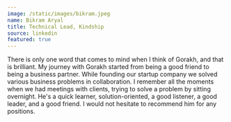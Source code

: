```yaml
---
image: /static/images/bikram.jpeg
name: Bikram Aryal
title: Technical Lead, Kindship
source: linkedin
featured: true
---
```


There is only one word that comes to mind when I think of Gorakh, and that is brilliant. My journey with Gorakh started from being a good friend to being a business partner. While founding our startup company we solved various business problems in collaboration. I remember all the moments when we had meetings with clients, trying to solve a problem by sitting overnight. He's a quick learner, solution-oriented, a good listener, a good leader, and a good friend. I would not hesitate to recommend him for any positions.
